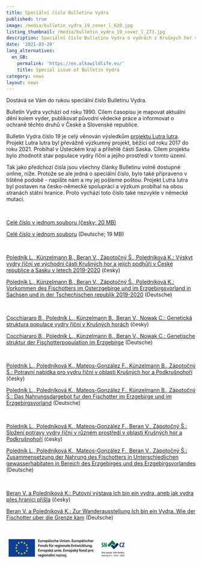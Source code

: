 ```yaml
---
title: Speciální číslo Bulletinu Vydra
published: true
image: /media/bulletin_vydra_19_cover_l_620.jpg
listing_thumbnail: /media/bulletin_vydra_19_cover_l_273.jpg
description: Speciální číslo Bulletinu Vydra o vydrách z Krušných hor vychází.
date: '2021-03-29'
lang_alternatives:
  en_GB:
    permalink: 'https://en.alkawildlife.eu/'
    title: Special issue of Bulletin Vydra
category: news
layout: news
---
```

Dostává se Vám do rukou speciální číslo Bulletinu Vydra. 

Bulletin Vydra vychází od roku 1990. Cílem časopisu je mapovat aktuální dění kolem vyder, publikovat původní vědecké práce a informovat o ochraně těchto druhů v České a Slovenské republice. 

Bulletin Vydra číslo 19 je celý věnován výsledkům [projektu Lutra lutra](/projects/projekt-lutra-lutra). Projekt Lutra lutra byl převážně výzkumný projekt, běžící od roku 2017 do roku 2021. Probíhal v Ústeckém kraji a přilehlé části Saska. Cílem projektu bylo zhodnotit stav populace vydry říční a jejího prostředí v tomto území. 

Tak jako předchozí čísla jsou všechny články Bulletinu volně dostupné online, níže. Protože se ale jedná o speciální číslo, bylo také připraveno v tištěné podobě - napište nám a my jej pošleme poštou. Projekt Lutra lutra byl postaven na česko-německé spolupráci a výzkum probíhal na obou stranách státní hranice. Proto vychází toto číslo také nezvykle v německé mutaci. 

<br/>

[Celé číslo v jednom souboru (česky; 20 MB)](/media/bulletin_VYDRA_19_complet_web.pdf)

[Celé číslo v jednom souboru](/media/bulletin_VYDRA_german_web.pdf) (Deutsche; 19 MB)

<br/>

[Poledník L., Künzelmann B., Beran V., Zápotočný Š., Poledníková K.: Výskyt vydry říční ve východní části Krušných hor a jejich podhůří v České republice a Sasku v letech 2019-2020](/media/bulletin_VYDRA_19_Polednik_etal_occurence_7_25.pdf) (česky)

[Poledník L., Künzelmann B., Beran V., Zápotočný Š., Poledníková K.: Vorkommen des Fischotters im Osterzgebirge und im Erzgebirgsvorland in Sachsen und in der Tschechischen republik 2019-2020](/media/bulletin_VYDRA_Deutsche_Vorkommen.pdf) (Deutsche)

<br/>

[Cocchiararo B., Poledník L., Künzelmann B., Beran V., Nowak C.: Genetická struktura populace vydry říční v Krušných horách](/media/bulletin_VYDRA_19_Cocchiararo_etal_26_35.pdf) (česky)

[Cocchiararo B., Poledník L., Künzelmann B., Beran V., Nowak C.: Genetische struktur der Fischotterpopulation im Erzgebirge](/media/bulletin_VYDRA_Deutsche_Genetische.pdf) (Deutsche)

<br/>

[Poledník L., Poledníková K., Mateos-González F., Künzelmann B., Zápotočný Š.: Potravní nabídka pro vydru říční v oblasti Krušných hor a Podkrušnohoří](/media/bulletin_VYDRA_19_Polednik_etal_prey_36_59.pdf)  (česky)

[Poledník L., Poledníková K., Mateos-González F., Künzelmann B., Zápotočný Š.: Das Nahrungsdargebot fur den Fischotter im Erzgebirge und im Erzgebirgsvorland](/media/bulletin_VYDRA_Deutsche_Nahrungsdargebot.pdf)  (Deutsche)

<br/>

[Poledník L., Poledníková K., Mateos-González F., Beran V., Zápotočný Š.: Složení potravy vydry říční v různém prostředí v oblasti Krušných hor a Podkrušnohoří](/media/bulletin_VYDRA_19_Polednik_etal_diet_60_76.pdf) (česky)

[Poledník L., Poledníková K., Mateos-González F., Beran V., Zápotočný Š.: Zusammensetzung der Nahrung des Fischotters in Unterschiedlichen gewasserhabitaten in Bereich des Erzgebirges und des Erzgebirgsvorlandes](</media/bulletin VYDRA_Deutsche_Nahrung.pdf>) (Deutsche)

<br/>

[Beran V. a Poledníková K.: Putovní výstava Ich bin ein vydra, aneb jak vydra přes hranici přišla](/media/bulletin_VYDRA_19_Beran_77_99.pdf) (česky)

[Beran V. a Poledníková K.: Zur Wanderausstellung Ich bin ein Vydra. Wie der Fischotter uber die Grenze kam](</media/bulletin VYDRA_Deutsche_Ausstellung.pdf>) (Deutsche)

<br/>

![](/media/spojene-loga_320.jpg)
